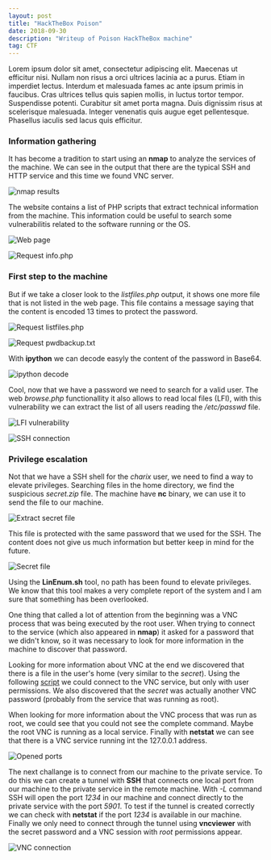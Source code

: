 ```yaml
---
layout: post
title: "HackTheBox Poison"
date: 2018-09-30 
description: "Writeup of Poison HackTheBox machine"
tag: CTF
---
```


Lorem ipsum dolor sit amet, consectetur adipiscing elit. Maecenas ut efficitur nisi. Nullam non risus a orci ultrices lacinia ac a purus. Etiam in imperdiet lectus. Interdum et malesuada fames ac ante ipsum primis in faucibus. Cras ultrices tellus quis sapien mollis, in luctus tortor tempor. Suspendisse potenti. Curabitur sit amet porta magna. Duis dignissim risus at scelerisque malesuada. Integer venenatis quis augue eget pellentesque. Phasellus iaculis sed lacus quis efficitur. 

### Information gathering

It has become a tradition to start using an **nmap** to analyze the services of the machine. We can see in the output that there are the typical SSH and HTTP service and this time we found VNC server.

![](/images/posts/Poison/img1.png "nmap results")

The website contains a list of PHP scripts that extract technical information from the machine. This information could be useful to search some vulnerabilitis related to the software running or the OS.

![](/images/posts/Poison/img2.png "Web page")

![](/images/posts/Poison/img3.png "Request info.php")

### First step to the machine

But if we take a closer look to the *listfiles.php* output, it shows one more file that is not listed in the web page. This file contains a message saying that the content is encoded 13 times to protect the password.

![](/images/posts/Poison/img4.png "Request listfiles.php")

![](/images/posts/Poison/img5.png "Request pwdbackup.txt")

With **ipython** we can decode easyly the content of the password in Base64.

![](/images/posts/Poison/img6.png "ipython decode")

Cool, now that we have a password we need to search for a valid user. The web *browse.php* functionallity it also allows to read local files (LFI), with this vulnerability we can extract the list of all users reading the */etc/passwd* file.

![](/images/posts/Poison/img7.png "LFI vulnerability")

![](/images/posts/Poison/img8.png "SSH connection")

### Privilege escalation

Not that we have a SSH shell for the *charix* user, we need to find a way to elevate privileges. Searching files in the home directory, we find the suspicious *secret.zip* file. The machine have **nc** binary, we can use it to send the file to our machine.

![](/images/posts/Poison/img9.png "Extract secret file")

This file is protected with the same password that we used for the SSH. The content does not give us much information but better keep in mind for the future.

![](/images/posts/Poison/img10.png "Secret file")

Using the **LinEnum.sh** tool, no path has been found to elevate privileges. We know that this tool makes a very complete report of the system and I am sure that something has been overlooked.

One thing that called a lot of attention from the beginning was a VNC process that was being executed by the root user. When trying to connect to the service (which also appeared in **nmap**) it asked for a password that we didn't know, so it was necessary to look for more information in the machine to discover that password.

Looking for more information about VNC at the end we discovered that there is a file in the user's home (very similar to the *secret*). Using the following [script](https://github.com/jeroennijhof/vncpwd) we could connect to the VNC service, but only with user permissions. We also discovered that the *secret* was actually another VNC password (probably from the service that was running as root).

When looking for more information about the VNC process that was run as root, we could see that you could not see the complete command. Maybe the root VNC is running as a local service. Finally with **netstat** we can see that there is a VNC service running int the 127.0.0.1 address.

![](/images/posts/Poison/img11.png "Opened ports")

The next challange is to connect from our machine to the private service. To do this we can create a tunnel with **SSH** that connects one local port from our machine to the private service in the remote machine. With *-L* command SSH will open the port *1234* in our machine and connect directly to the private service with the port *5901*. To test if the tunnel is created correctly we can check with **netstat** if the port *1234* is available in our machine. Finally we only need to connect through the tunnel using **vncviewer** with the secret password and a VNC session with *root* permissions appear.

![](/images/posts/Poison/img12.png "VNC connection")